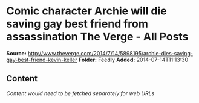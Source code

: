 # Comic character Archie will die saving gay best friend from assassination The Verge - All Posts

**Source:** http://www.theverge.com/2014/7/14/5898195/archie-dies-saving-gay-best-friend-kevin-keller
**Folder:** Feedly
**Added:** 2014-07-14T11:13:30




## Content
*Content would need to be fetched separately for web URLs*
